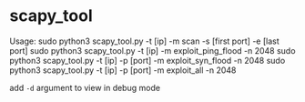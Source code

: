 # scapy_tool

Usage:
sudo python3 scapy_tool.py -t [ip] -m scan -s [first port] -e [last port]
sudo python3 scapy_tool.py -t [ip] -m exploit_ping_flood -n 2048
sudo python3 scapy_tool.py -t [ip] -p [port] -m exploit_syn_flood -n 2048
sudo python3 scapy_tool.py -t [ip] -p [port] -m exploit_all -n 2048

add `-d` argument to view in debug mode
